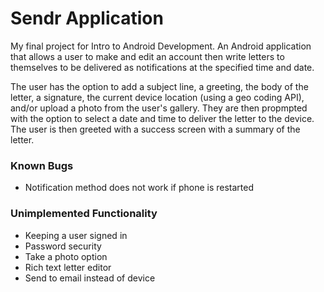 # Sendr Application
My final project for Intro to Android Development. An Android application that allows a user to make and edit an account then write letters to themselves to be delivered as notifications at the specified time and date.

The user has the option to add a subject line, a greeting, the body of the letter, a signature, the current device location (using a geo coding API), and/or upload a photo from the user's gallery. They are then propmpted with the option to select a date and time to deliver the letter to the device. The user is then greeted with a success screen with a summary of the letter.

### Known Bugs
- Notification method does not work if phone is restarted

### Unimplemented Functionality
- Keeping a user signed in
- Password security
- Take a photo option
- Rich text letter editor
- Send to email instead of device

